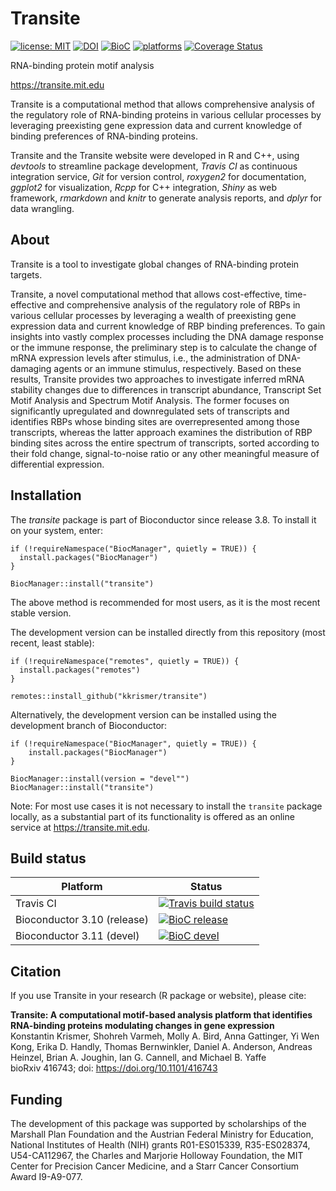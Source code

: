 # Transite

[![license: MIT](https://img.shields.io/badge/license-MIT-blue.svg)](https://opensource.org/licenses/MIT)  [![DOI](https://img.shields.io/badge/DOI-10.1101%2F416743-blue.svg)](https://doi.org/10.1101/416743) [![BioC](https://img.shields.io/badge/BioC-1.4.0-brightgreen.svg)](https://doi.org/doi:10.18129/B9.bioc.transite) [![platforms](https://bioconductor.org/shields/availability/3.10/transite.svg)](https://bioconductor.org/packages/release/bioc/html/transite.html#archives) [![Coverage Status](https://coveralls.io/repos/github/kkrismer/transite/badge.svg?branch=master&kill_cache=1)](https://coveralls.io/github/kkrismer/transite?branch=master&kill_cache=1)

RNA-binding protein motif analysis

https://transite.mit.edu

Transite is a computational method that allows comprehensive analysis of the regulatory role of RNA-binding proteins in various cellular processes by leveraging preexisting gene expression data and current knowledge of binding preferences of RNA-binding proteins.

Transite and the Transite website were developed in R and C++, using *devtools* to streamline package development, *Travis CI* as continuous integration service, *Git* for version control, *roxygen2* for documentation, *ggplot2* for visualization, *Rcpp* for C++ integration, *Shiny* as web framework, *rmarkdown* and *knitr* to generate analysis reports, and *dplyr* for data wrangling.

## About

Transite is a tool to investigate global changes of RNA-binding protein targets.

Transite, a novel computational method that allows cost-effective, time-effective and comprehensive analysis of the regulatory role of RBPs in various cellular processes by leveraging a wealth of preexisting gene expression data and current knowledge of RBP binding preferences. To gain insights into vastly complex processes including the DNA damage response or the immune response, the preliminary step is to calculate the change of mRNA expression levels after stimulus, i.e., the administration of DNA-damaging agents or an immune stimulus, respectively. Based on these results, Transite provides two approaches to investigate inferred mRNA stability changes due to differences in transcript abundance, Transcript Set Motif Analysis and Spectrum Motif Analysis. The former focuses on significantly upregulated and downregulated sets of transcripts and identifies RBPs whose binding sites are overrepresented among those transcripts, whereas the latter approach examines the distribution of RBP binding sites across the entire spectrum of transcripts, sorted according to their fold change, signal-to-noise ratio or any other meaningful measure of differential expression.

## Installation

The *transite* package is part of Bioconductor since release 3.8. To install it on your system, enter:

```
if (!requireNamespace("BiocManager", quietly = TRUE)) {
  install.packages("BiocManager")
}

BiocManager::install("transite")
```

The above method is recommended for most users, as it is the most recent stable version.

The development version can be installed directly from this repository (most recent, least stable):

```
if (!requireNamespace("remotes", quietly = TRUE)) {
  install.packages("remotes")
}

remotes::install_github("kkrismer/transite")
```

Alternatively, the development version can be installed using the development branch of Bioconductor:

```
if (!requireNamespace("BiocManager", quietly = TRUE)) {
    install.packages("BiocManager")
}

BiocManager::install(version = "devel"")
BiocManager::install("transite")
```
Note: For most use cases it is not necessary to install the `transite` package locally, as a substantial part of its functionality is offered as an online service at https://transite.mit.edu.

## Build status

| Platform | Status |
|------|------|
| Travis CI | [![Travis build status](https://travis-ci.org/kkrismer/transite.svg?branch=master)](https://travis-ci.org/kkrismer/transite) |
| Bioconductor 3.10 (release) | [![BioC release](https://bioconductor.org/shields/build/release/bioc/transite.svg)](http://bioconductor.org/checkResults/release/bioc-LATEST/transite/) |
| Bioconductor 3.11 (devel) | [![BioC devel](https://bioconductor.org/shields/build/devel/bioc/transite.svg)](http://bioconductor.org/checkResults/devel/bioc-LATEST/transite/) |

## Citation

If you use Transite in your research (R package or website), please cite:

**Transite: A computational motif-based analysis platform that identifies RNA-binding proteins modulating changes in gene expression**  
Konstantin Krismer, Shohreh Varmeh, Molly A. Bird, Anna Gattinger, Yi Wen Kong, Erika D. Handly, Thomas Bernwinkler, Daniel A. Anderson, Andreas Heinzel, Brian A. Joughin, Ian G. Cannell, and Michael B. Yaffe  
bioRxiv 416743; doi: https://doi.org/10.1101/416743

## Funding

The development of this package was supported by scholarships of the Marshall Plan Foundation and the Austrian Federal Ministry for Education, National Institutes of Health (NIH) grants R01-ES015339, R35-ES028374, U54-CA112967, the Charles and Marjorie Holloway Foundation, the MIT Center for Precision Cancer Medicine, and a Starr Cancer Consortium Award I9-A9-077.
